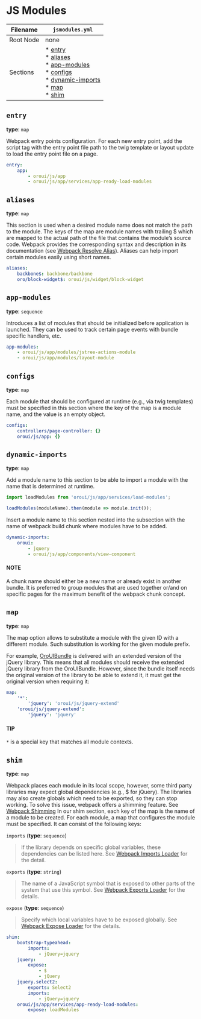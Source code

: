 <a id="reference-format-jsmodules"></a>

# JS Modules

| Filename   | `jsmodules.yml`                                                                                                              |
|------------|------------------------------------------------------------------------------------------------------------------------------|
| Root Node  | none                                                                                                                         |
| Sections   | * [entry]()<br/>* [aliases]()<br/>* [app-modules]()<br/>* [configs]()<br/>* [dynamic-imports]()<br/>* [map]()<br/>* [shim]() |

## `entry`

**type**: `map`

Webpack entry points configuration. For each new entry point, add the script tag
with the entry point file path to the twig template or layout update to load the entry point file on a page.

```yaml
entry:
    app:
        - oroui/js/app
        - oroui/js/app/services/app-ready-load-modules
```

## `aliases`

**type**: `map`

This section is used when a desired module name does not match the path to the module.
The keys of the map are module names with trailing $ which are mapped to the actual path of the file that contains the module’s source code.
Webpack provides the corresponding syntax and description in its documentation (see <a href="https://webpack.js.org/configuration/resolve/#resolvealias" target="_blank">Webpack Resolve Alias</a>).
Aliases can help import certain modules easily using short names.

```yaml
aliases:
    backbone$: backbone/backbone
    oro/block-widget$: oroui/js/widget/block-widget
```

## `app-modules`

**type**: `sequence`

Introduces a list of modules that should be initialized before application is launched. They can be used to track certain page events with bundle specific handlers, etc.

```yaml
app-modules:
    - oroui/js/app/modules/jstree-actions-module
    - oroui/js/app/modules/layout-module
```

## `configs`

**type**: `map`

Each module that should be configured at runtime (e.g., via twig templates) must be specified in this section where the key of the map is a module name, and the value is an empty object.

```yaml
configs:
    controllers/page-controller: {}
    oroui/js/app: {}
```

## `dynamic-imports`

**type**: `map`

Add a module name to this section to be able to import a module with the name that is determined at runtime.

```javascript
import loadModules from 'oroui/js/app/services/load-modules';

loadModules(moduleName).then(module => module.init());
```

Insert a module name to this section nested into the subsection with the name of webpack build chunk where modules have to be added.

```yaml
dynamic-imports:
    oroui:
        - jquery
        - oroui/js/app/components/view-component
```

#### NOTE
A chunk name should either be a new name or already exist in another bundle.
It is preferred to group modules that are used together or/and on specific pages for the maximum benefit of the webpack chunk concept.

<a id="reference-format-jsmodules-map"></a>

## `map`

**type**: `map`

The map option allows to substitute a module with the given ID with a different module. Such substitution is working for the given module prefix.

For example, <a href="https://github.com/oroinc/platform/tree/4.2/src/Oro/Bundle/UIBundle" target="_blank">OroUIBundle</a> is delivered with an extended version of the jQuery library. This means
that all modules should receive the extended jQuery library from the OroUIBundle. However, since
the bundle itself needs the original version of the library to be able to extend it, it must get
the original version when requiring it:

```yaml
map:
    '*':
        'jquery': 'oroui/js/jquery-extend'
    'oroui/js/jquery-extend':
        'jquery': 'jquery'
```

#### TIP
`*` is a special key that matches all module contexts.

## `shim`

**type**: `map`

Webpack places each module in its local scope, however, some third party libraries may expect global dependencies (e.g., $ for jQuery). The libraries may also create globals which need to be exported, so they can stop working. To solve this issue, webpack offers a shimming feature. See <a href="https://webpack.js.org/guides/shimming/" target="_blank">Webpack Shimming</a>
In our shim section, each key of the map is the name of a module to be created. For each module, a map that
configures the module must be specified. It can consist of the following keys:

`imports` (**type**: `sequence`)

> If the library depends on specific global variables, these dependencies can be listed here. See <a href="https://webpack.js.org/loaders/imports-loader" target="_blank">Webpack Imports Loader</a> for the detail.

`exports` (**type**: `string`)

> The name of a JavaScript symbol that is exposed to other parts of the system that use this symbol. See <a href="https://webpack.js.org/loaders/imports-loader" target="_blank">Webpack Exports Loader</a> for the details.

`expose` (**type**: `sequence`)

> Specify which local variables have to be exposed globally. See <a href="https://webpack.js.org/loaders/imports-loader" target="_blank">Webpack Expose Loader</a> for the details.
```yaml
shim:
    bootstrap-typeahead:
        imports:
            - jQuery=jquery
    jquery:
        expose:
            - $
            - jQuery
    jquery.select2:
        exports: Select2
        imports:
            - jQuery=jquery
    oroui/js/app/services/app-ready-load-modules:
        expose: loadModules
```

<!-- Frontend -->
